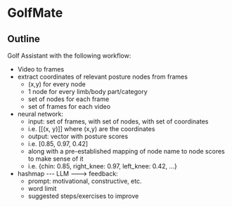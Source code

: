 # GolfMate

## Outline
Golf Assistant with the following workflow:
 - Video to frames
 - extract coordinates of relevant posture nodes from frames
    - (x,y) for every node
    - 1 node for every limb/body part/category
    - set of nodes for each frame
    - set of frames for each video
 - neural network:
    - input: set of frames, with set of nodes, with set of coordinates
    - i.e. [[(x, y)]] where (x,y) are the coordinates
    - output: vector with posture scores
    - i.e. [0.85, 0.97, 0.42]
    - along with a pre-established mapping of node name to node scores to make sense of it
    - i.e. {chin: 0.85, right_knee: 0.97, left_knee: 0.42, ...}
 - hashmap --- LLM ---> feedback:
    - prompt: motivational, constructive, etc.
    - word limit
    - suggested steps/exercises to improve